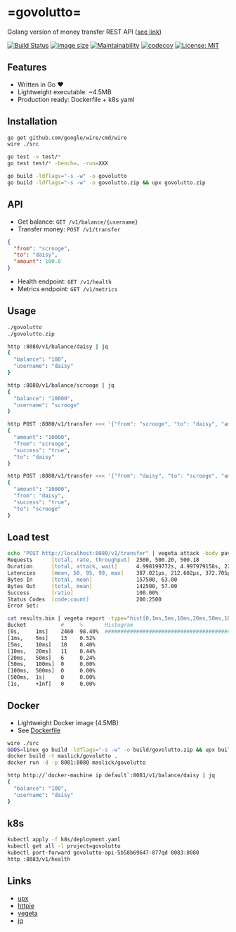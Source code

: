 # =govolutto=
Golang version of money transfer REST API ([see link](https://github.com/maslick/revolutto))

[![Build Status](https://travis-ci.org/maslick/govolutto.svg?branch=di)](https://travis-ci.org/maslick/govolutto)
[![image size](https://img.shields.io/badge/image%20size-4MB-blue.svg)](https://cloud.docker.com/u/maslick/repository/docker/maslick/govolutto)
[![Maintainability](https://api.codeclimate.com/v1/badges/e189c55d25e618f34704/maintainability)](https://codeclimate.com/github/maslick/govolutto/maintainability)
[![codecov](https://codecov.io/gh/maslick/govolutto/branch/master/graph/badge.svg)](https://codecov.io/gh/maslick/govolutto)
[![License: MIT](https://img.shields.io/badge/License-MIT-green.svg)](https://opensource.org/licenses/MIT)

## Features
* Written in Go :heart:
* Lightweight executable: ~4.5MB
* Production ready: Dockerfile + k8s yaml

## Installation
```zsh
go get github.com/google/wire/cmd/wire
wire ./src

go test -v test/*
go test test/* -bench=. -run=XXX

go build -ldflags="-s -w" -o govolutto
go build -ldflags="-s -w" -o govolutto.zip && upx govolutto.zip
```

## API
* Get balance: ``GET /v1/balance/{username}``
* Transfer money: ``POST /v1/transfer``
```json
{
  "from": "scrooge",
  "to": "daisy",
  "amount": 100.0
}
```
* Health endpoint: ``GET /v1/health``
* Metrics endpoint: ``GET /v1/metrics``

## Usage
```zsh
./govolutto
./govolutto.zip

http :8080/v1/balance/daisy | jq
{
  "balance": "100",
  "username": "daisy"
}

http :8080/v1/balance/scrooge | jq
{
  "balance": "10000",
  "username": "scrooge"
}

http POST :8080/v1/transfer <<< '{"from": "scrooge", "to": "daisy", "amount": 10000.0}' | jq
{
  "amount": "10000",
  "from": "scrooge",
  "success": "true",
  "to": "daisy"
}

http POST :8080/v1/transfer <<< '{"from": "daisy", "to": "scrooge", "amount": 10000.0}' | jq
{
  "amount": "10000",
  "from": "daisy",
  "success": "true",
  "to": "scrooge"
}
```

## Load test
```zsh
echo "POST http://localhost:8080/v1/transfer" | vegeta attack -body payload.json -header="Content-Type: application/json" -rate=500 -duration=5s | tee results.bin | vegeta report
Requests      [total, rate, throughput]  2500, 500.20, 500.18
Duration      [total, attack, wait]      4.998199772s, 4.997979158s, 220.614µs
Latencies     [mean, 50, 95, 99, max]    387.021µs, 212.602µs, 372.705µs, 5.781057ms, 28.793267ms
Bytes In      [total, mean]              157500, 63.00
Bytes Out     [total, mean]              142500, 57.00
Success       [ratio]                    100.00%
Status Codes  [code:count]               200:2500
Error Set:

cat results.bin | vegeta report -type="hist[0,1ms,5ms,10ms,20ms,50ms,100ms,500ms,1000ms]"
Bucket           #     %       Histogram
[0s,     1ms]    2460  98.40%  #########################################################################
[1ms,    5ms]    13    0.52%
[5ms,    10ms]   10    0.40%
[10ms,   20ms]   11    0.44%
[20ms,   50ms]   6     0.24%
[50ms,   100ms]  0     0.00%
[100ms,  500ms]  0     0.00%
[500ms,  1s]     0     0.00%
[1s,     +Inf]   0     0.00%
```

## Docker
* Lightweight Docker image (4.5MB)
* See [Dockerfile](Dockerfile)
```zsh
wire ./src
GOOS=linux go build -ldflags="-s -w" -o build/govolutto.zip && upx build/govolutto.zip
docker build -t maslick/govolutto .
docker run -d -p 8081:8080 maslick/govolutto

http http://`docker-machine ip default`:8081/v1/balance/daisy | jq
{
  "balance": "100",
  "username": "daisy"
}
```

## k8s
```zsh
kubectl apply -f k8s/deployment.yaml
kubectl get all -l project=govolutto
kubectl port-forward govolutto-api-5b58b69647-877qd 8083:8080
http :8083/v1/health
```

## Links
* [upx](https://upx.github.io/)
* [httpie](https://httpie.org/)
* [vegeta](https://github.com/tsenart/vegeta)
* [jq](https://stedolan.github.io/jq/)
